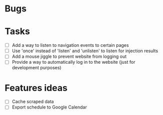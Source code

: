 # Bugs

# Tasks
- [ ] Add a way to listen to navigation events to certain pages
- [ ] Use 'once' instead of 'listen' and 'unlisten' to listen for injection results
- [ ] Add a mouse jiggle to prevent website from logging out
- [ ] Provide a way to automatically log in to the website (just for development purposes)

# Features ideas
- [ ] Cache scraped data
- [ ] Export schedule to Google Calendar
